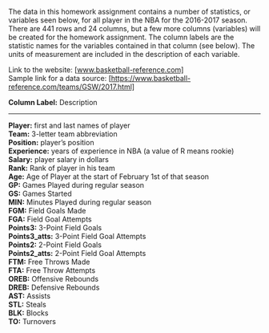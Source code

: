 The data in this homework assignment contains a number of statistics, or variables seen below, for all player in the NBA for the 2016-2017 season.  There are 441 rows and 24 columns, but a few more columns (variables) will be created for the homework assignment.  The column labels are the statistic names for the variables contained in that column (see below).  The units of measurement are included in the description of each variable.

Link to the website: [www.basketball-reference.com]  
Sample link for a data source: [https://www.basketball-reference.com/teams/GSW/2017.html]

__Column Label:__ Description
----------------- ---------------
__Player:__        first and last names of player  
__Team:__          3-letter team abbreviation  
__Position:__      player’s position  
__Experience:__    years of experience in NBA (a value of R means rookie)  
__Salary:__        player salary in dollars  
__Rank:__          Rank of player in his team  
__Age:__           Age of Player at the start of February 1st of that season  
__GP:__            Games Played during regular season  
__GS:__            Games Started  
__MIN:__           Minutes Played during regular season  
__FGM:__           Field Goals Made  
__FGA:__           Field Goal Attempts  
__Points3:__       3-Point Field Goals  
__Points3_atts:__  3-Point Field Goal Attempts  
__Points2:__       2-Point Field Goals  
__Points2_atts:__  2-Point Field Goal Attempts  
__FTM:__           Free Throws Made  
__FTA:__          Free Throw Attempts  
__OREB:__          Offensive Rebounds  
__DREB:__          Defensive Rebounds  
__AST:__           Assists  
__STL:__           Steals  
__BLK:__           Blocks  
__TO:__            Turnovers  